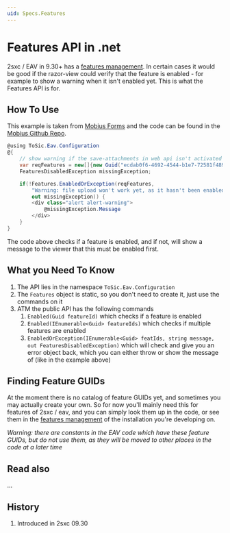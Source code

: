 ```yaml
---
uid: Specs.Features
---
```

# Features API in .net

2sxc / EAV in 9.30+ has a [features management](https://2sxc.org/en/blog/post/new-features-management-in-2sxc-9-30). In certain cases it would be good if the razor-view could verify that the feature is enabled - for example to show a warning when it isn't enabled yet. This is what the Features API is for.

## How To Use

This example is taken from [Mobius Forms](xref:App.Mobius) and the code can be found in the [Mobius Github Repo](https://github.com/2sic/app-mobius-forms/blob/master/_Shared-Feature-UploadInAdam.cshtml).

```c#
@using ToSic.Eav.Configuration
@{
    // show warning if the save-attachments in web api isn't activated
    var reqFeatures = new[]{new Guid("ecdab0f6-4692-4544-b1e7-72581f489f6a")};
    FeaturesDisabledException missingException;

    if(!Features.EnabledOrException(reqFeatures,
        "Warning: file upload won't work yet, as it hasn't been enabled.",
        out missingException)) {
        <div class="alert alert-warning">
            @missingException.Message
        </div>
    }
}
```

The code above checks if a feature is enabled, and if not, will show a message to the viewer that this must be enabled first.

## What you Need To Know

1. The API lies in the namespace `ToSic.Eav.Configuration`
1. The `Features` object is static, so you don't need to create it, just use the commands on it
1. ATM the public API has the following commands
    1. `Enabled(Guid featureId)` which checks if a feature is enabled
    1. `Enabled(IEnumerable<Guid> featureIds)` which checks if multiple features are enabled
    1. `EnabledOrException(IEnumerable<Guid> featIds, string message, out FeaturesDisabledException)` which will check and give you an error object back, which you can either throw or show the message of (like in the example above)

## Finding Feature GUIDs

At the moment there is no catalog of feature GUIDs yet, and sometimes you may actually create your own. So for now you'll mainly need this for features of 2sxc / eav, and you can simply look them up in the code, or see them in the [features management](https://2sxc.org/en/blog/post/new-features-management-in-2sxc-9-30) of the installation you're developing on.

_Warning: there are constants in the EAV code which have these feature GUIDs, but do not use them, as they will be moved to other places in the code at a later time_


## Read also

...

## History

1. Introduced in 2sxc 09.30
